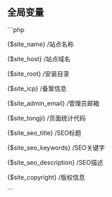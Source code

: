 ## 全局变量

\`\`\`php

{$site\_name} \/站点名称

{$site\_host} \/站点域名

{$site\_root} \/安装目录

{$site\_icp} \/备案信息

{$site\_admin\_email} \/管理员邮箱

{$site\_tongji} \/页面统计代码

{$site\_seo\_title} \/SEO标题

{$site\_seo\_keywords} \/SEO关键字

{$site\_seo\_description} \/SEO描述

{$site\_copyright} \/版权信息

\`\`\`

